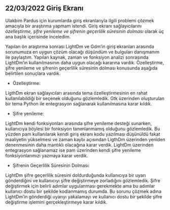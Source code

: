## 22/03/2022 Giriş Ekranı

Ulakbim Pardus için kurumlarda giriş ekranlarıyla ilgili problemi çözmek amacıyla bir araştırma yapmam istendi. Giriş ekranı sağlayıcılarını *özelleştirme, şifre yenileme ve şifrenin geçerlilik süresinin dolması* olarak üç ana başlık içerisinde inceledim.

Yapılan ön araştırma sonrası LightDm ve Gdm’in giriş ekranları arasında sorunumuza en uygun çözüm olacağı düşündüm ve bulguları danışmanım ile paylaştım. Yapılan kaynak, zaman ve fonksiyon analizi sonrasında LightDm’in kullanılmasının daha uygun olacağı kararına vardık. Özelleştirme, şifre yenileme ve şifrenin geçerlilik süresinin dolması konusunda aşağıda belirtilen sonuçlara vardık.
- Özelleştirme:

LigthDm ekran sağlayıcıları arasında tema özelleştirmesinin en rahat kullanılabildiği bir seçenek olduğunu gözlemledik. Gtk üzerinden oluşturulan bir tema Python ile entegrasyon sağlanarak kullanılmasına karar kıldık.

- Şifre yenileme:

LightDm kendi fonksiyonları arasında şifre yenileme desteği sunarken, kullanıcıya böylesi bir fonksiyon tanımlanmamış olduğunu gözlemledik. Bu yüzden pam kullanılarak kendi giriş ekranı kodu yazılması düşünüldü fakat maaliyetin yükselmesi ve zaman kaybı açısından LigthDm üzerinden yeniden denenmesinin daha mantıklı olacağına karar verdik. LightDm üzerinden entegrasyon sağlanamaz ise pam üzerinden kendi şifre yenileme fonksiyonlarımızı yazmaya karar verdik.

- Şifrenin Geçerlilik Süresinin Dolması:

LightDm şifre geçerlilik süresini doldurduğunda kullanıcıya bir uyarı gönderdiğini ve kullanıcıyı şifre değiştirmeye zorladığını gözlemledik. Şifre değiştirmek için belirli adımlar uygulanması gerekmekte ama bu adımlar kullanıcı dostu bir şekilde kodlanmamış durumda. Bu sorunu çözmek adına LightDm’in gönderdiği uyarıyı yakalamayı ve kullanıcı dostu bir şekilde şifre değiştirme işlemini gerçekleştirmeye karar kıldık.
